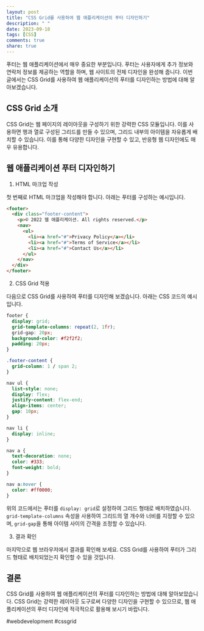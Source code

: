```yaml
---
layout: post
title: "CSS Grid를 사용하여 웹 애플리케이션의 푸터 디자인하기"
description: " "
date: 2023-09-18
tags: [CSS]
comments: true
share: true
---
```


푸터는 웹 애플리케이션에서 매우 중요한 부분입니다. 푸터는 사용자에게 추가 정보와 연락처 정보를 제공하는 역할을 하며, 웹 사이트의 전체 디자인을 완성해 줍니다. 이번 글에서는 CSS Grid를 사용하여 웹 애플리케이션의 푸터를 디자인하는 방법에 대해 알아보겠습니다.

## CSS Grid 소개

CSS Grid는 웹 페이지의 레이아웃을 구성하기 위한 강력한 CSS 모듈입니다. 이를 사용하면 행과 열로 구성된 그리드를 만들 수 있으며, 그리드 내부의 아이템을 자유롭게 배치할 수 있습니다. 이를 통해 다양한 디자인을 구현할 수 있고, 반응형 웹 디자인에도 매우 유용합니다.

## 웹 애플리케이션 푸터 디자인하기

1. HTML 마크업 작성

첫 번째로 HTML 마크업을 작성해야 합니다. 아래는 푸터를 구성하는 예시입니다.

```html
<footer>
  <div class="footer-content">
    <p>© 2022 웹 애플리케이션. All rights reserved.</p>
    <nav>
      <ul>
        <li><a href="#">Privacy Policy</a></li>
        <li><a href="#">Terms of Service</a></li>
        <li><a href="#">Contact Us</a></li>
      </ul>
    </nav>
  </div>
</footer>
```

2. CSS Grid 적용

다음으로 CSS Grid를 사용하여 푸터를 디자인해 보겠습니다. 아래는 CSS 코드의 예시입니다.

```css
footer {
  display: grid;
  grid-template-columns: repeat(2, 1fr);
  grid-gap: 20px;
  background-color: #f2f2f2;
  padding: 20px;
}

.footer-content {
  grid-column: 1 / span 2;
}

nav ul {
  list-style: none;
  display: flex;
  justify-content: flex-end;
  align-items: center;
  gap: 10px;
}

nav li {
  display: inline;
}

nav a {
  text-decoration: none;
  color: #333;
  font-weight: bold;
}

nav a:hover {
  color: #ff0000;
}
```

위의 코드에서는 푸터를 `display: grid`로 설정하여 그리드 형태로 배치하였습니다. `grid-template-columns` 속성을 사용하여 그리드의 열 개수와 너비를 지정할 수 있으며, `grid-gap`을 통해 아이템 사이의 간격을 조정할 수 있습니다.

3. 결과 확인

마지막으로 웹 브라우저에서 결과를 확인해 보세요. CSS Grid를 사용하여 푸터가 그리드 형태로 배치되었는지 확인할 수 있을 것입니다.

## 결론

CSS Grid를 사용하여 웹 애플리케이션의 푸터를 디자인하는 방법에 대해 알아보았습니다. CSS Grid는 강력한 레이아웃 도구로써 다양한 디자인을 구현할 수 있으므로, 웹 애플리케이션의 푸터 디자인에 적극적으로 활용해 보시기 바랍니다.

#webdevelopment #cssgrid